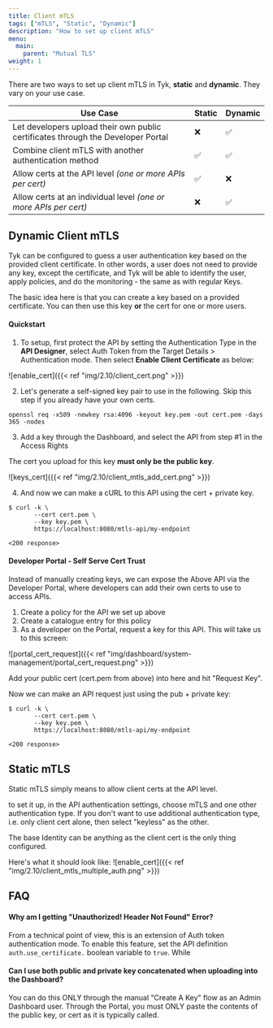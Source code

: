 ```yaml
---
title: Client mTLS
tags: ["mTLS", "Static", "Dynamic"]
description: "How to set up client mTLS"
menu:
  main:
    parent: "Mutual TLS"
weight: 1
---
```


There are two ways to set up client mTLS in Tyk, **static** and **dynamic**.  They vary on your use case.

|         Use Case                                                           | Static |   Dynamic     | 
|----------------------------------------------------------------------------|--------|---------------|
| Let developers upload their own public certificates through the Developer Portal                 | ❌ | ✅ |
| Combine client mTLS with another authentication method                                           | ✅ | ✅ |
| Allow certs at the API level       *(one or more APIs per cert)*                             | ✅ | ❌ |
| Allow certs at an individual level *(one or more APIs per cert)*                             | ❌ | ✅ |


## Dynamic Client mTLS
Tyk can be configured to guess a user authentication key based on the provided client certificate. In other words, a user does not need to provide any key, except the certificate, and Tyk will be able to identify the user, apply policies, and do the monitoring - the same as with regular Keys.

The basic idea here is that you can create a key based on a provided certificate. You can then use this key **or** the cert for one or more users.

#### Quickstart 

1. To setup, first protect the API by setting the Authentication Type in the **API Designer**, select Auth Token from the Target Details > Authentication mode. Then select **Enable Client Certificate** as below:

![enable_cert]({{< ref "img/2.10/client_cert.png" >}})

2. Let's generate a self-signed key pair to use in the following.  Skip this step if you already have your own certs.

```
openssl req -x509 -newkey rsa:4096 -keyout key.pem -out cert.pem -days 365 -nodes
```

3. Add a key through the Dashboard, and select the API from step #1  in the Access Rights

The cert you upload for this key **must only be the public key**.

![keys_cert]({{< ref "img/2.10/client_mtls_add_cert.png" >}})


4. And now we can make a cURL to this API using the cert + private key.

```
$ curl -k \
       --cert cert.pem \
       --key key.pem \
       https://localhost:8080/mtls-api/my-endpoint

<200 response>

```

#### Developer Portal - Self Serve Cert Trust

Instead of manually creating keys, we can expose the Above API via the Developer Portal, where developers can add their own certs to use to access APIs.

1. Create a policy for the API we set up above
2. Create a catalogue entry for this policy
3. As a developer on the Portal, request a key for this API.  This will take us to this screen:

![portal_cert_request]({{< ref "img/dashboard/system-management/portal_cert_request.png" >}})

Add your public cert (cert.pem from above) into here and hit "Request Key".  

Now we can make an API request just using the pub + private key:

```
$ curl -k \
       --cert cert.pem \
       --key key.pem \
       https://localhost:8080/mtls-api/my-endpoint

<200 response>

```

## Static mTLS

Static mTLS simply means to allow client certs at the API level.

to set it up, in the API authentication settings, choose mTLS and one other authentication type.  If you don't want to use additional authentication type, i.e. only client cert alone, then select "keyless" as the other.

The base Identity can be anything as the client cert is the only thing configured.

Here's what it should look like:
![enable_cert]({{< ref "img/2.10/client_mtls_multiple_auth.png" >}})

## FAQ

#### Why am I getting "Unauthorized! Header Not Found" Error?

From a technical point of view, this is an extension of Auth token authentication mode. To enable this feature, set the API definition `auth.use_certificate.` boolean variable to `true`. While 

#### Can I use both public and private key concatenated when uploading into the Dashboard?

You can do this ONLY through the manual "Create A Key" flow as an Admin Dashboard user.  Through the Portal, you must ONLY paste the contents of the public key, or cert as it is typically called.


